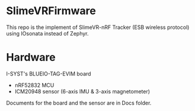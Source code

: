 # SlimeVRFirmware

This repo is the implement of SlimeVR-nRF Tracker (ESB wireless protocol) using IOsonata instead of Zephyr.

# Hardware
I-SYST's BLUEIO-TAG-EVIM board
- nRF52832 MCU
- ICM20948 sensor (6-axis IMU & 3-axis magnetometer)

Documents for the board and the sensor are in Docs folder.
